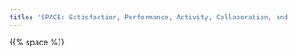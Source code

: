 ```yaml
---
title: 'SPACE: Satisfaction, Performance, Activity, Collaboration, and Efficiency'
---
```


{{% space %}}
